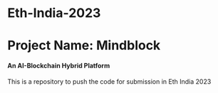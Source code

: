 # Eth-India-2023

# Project Name: Mindblock
#### An AI-Blockchain Hybrid Platform

This is a repository to push the code for submission in Eth India 2023
